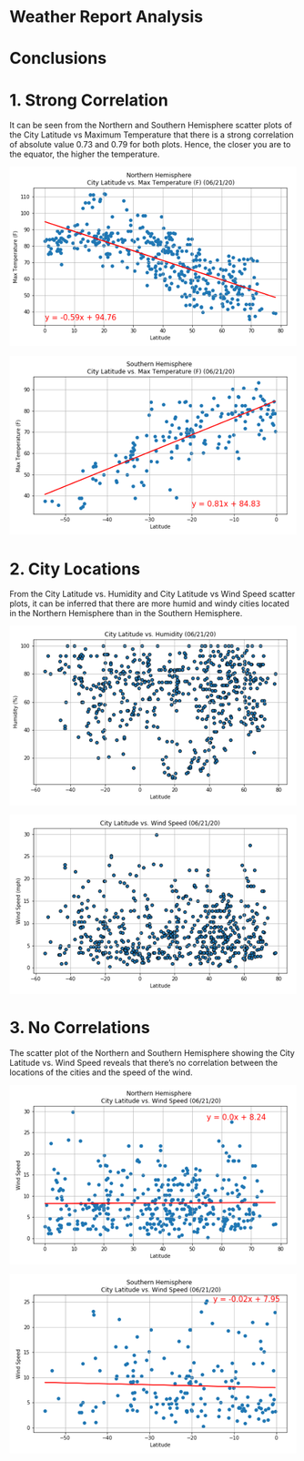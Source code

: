 
# Weather Report Analysis

# Conclusions

# 1.	Strong Correlation
It can be seen from the Northern and Southern Hemisphere scatter plots of the City Latitude vs Maximum Temperature that there is a strong correlation of absolute value 0.73 and 0.79 for both plots. Hence, the closer you are to the equator, the higher the temperature.

![Northern Hemisphere   Max Temp Vs. Latitude Linear Regression](output_data/Northern%20Hemisphere%20-%20Max%20Temp%20vs.%20Latitude%20Linear%20Regression.png)

![Southern Hemisphere   Max Temp Vs. Latitude Linear Regression](output_data/Southern%20Hemisphere%20-%20Max%20Temp%20vs.%20Latitude%20Linear%20Regression.png)


# 2.	City Locations
From the City Latitude vs. Humidity and City Latitude vs Wind Speed scatter plots, it can be inferred that there are more humid and windy cities located in the Northern Hemisphere than in the Southern Hemisphere.


![Latitude Vs. Humidity Plot](output_data/Latitude%20vs.%20Humidity%20Plot.png)

![Latitude Vs. Wind Speed Plot](output_data/Latitude%20vs.%20Wind%20Speed%20Plot.png)


# 3.	No Correlations
The scatter plot of the Northern and Southern Hemisphere showing the City Latitude vs. Wind Speed reveals that there’s no correlation between the locations of the cities and the speed of the wind.

![Northern Hemisphere   Wind Speed Vs. Latitude Linear Regression](output_data/Northern%20Hemisphere%20-%20Wind%20Speed%20vs.%20Latitude%20Linear%20Regression.png)

![Southern Hemisphere   Wind Speed Vs. Latitude Linear Regression](output_data/Southern%20Hemisphere%20-%20Wind%20Speed%20vs.%20Latitude%20Linear%20Regression.png)